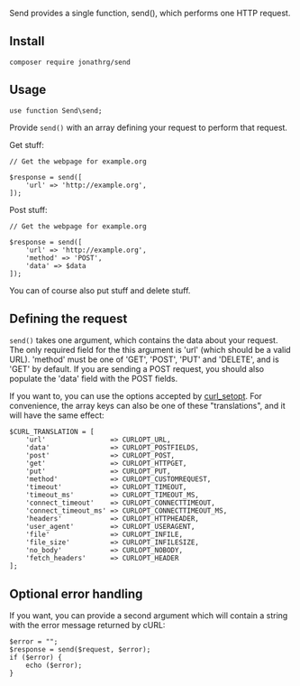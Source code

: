 Send provides a single function, send(), which performs one HTTP request.

## Install

    composer require jonathrg/send

## Usage

    use function Send\send;

Provide `send()` with an array defining your request to perform that request.

Get stuff:

    // Get the webpage for example.org
    
    $response = send([
        'url' => 'http://example.org',
    ]);
    
Post stuff:

    // Get the webpage for example.org
    
    $response = send([
        'url' => 'http://example.org',
        'method' => 'POST',
        'data' => $data
    ]);

You can of course also put stuff and delete stuff.

## Defining the request

`send()` takes one argument, which contains the data about your request. The only required field for the this argument
is 'url' (which should be a valid URL). 'method' must be one of 'GET', 'POST', 'PUT' and 'DELETE', and is
'GET' by default. If you are sending a POST request, you should also populate the 'data' field with the POST fields.

If you want to, you can use the options accepted by [curl_setopt](https://secure.php.net/manual/en/function.curl-setopt.php).
For convenience, the array keys can also be one of these "translations", and it will have the same effect:

    $CURL_TRANSLATION = [
        'url'                => CURLOPT_URL,
        'data'               => CURLOPT_POSTFIELDS,
        'post'               => CURLOPT_POST,
        'get'                => CURLOPT_HTTPGET,
        'put'                => CURLOPT_PUT,
        'method'             => CURLOPT_CUSTOMREQUEST,
        'timeout'            => CURLOPT_TIMEOUT,
        'timeout_ms'         => CURLOPT_TIMEOUT_MS,
        'connect_timeout'    => CURLOPT_CONNECTTIMEOUT,
        'connect_timeout_ms' => CURLOPT_CONNECTTIMEOUT_MS,
        'headers'            => CURLOPT_HTTPHEADER,
        'user_agent'         => CURLOPT_USERAGENT,
        'file'               => CURLOPT_INFILE,
        'file_size'          => CURLOPT_INFILESIZE,
        'no_body'            => CURLOPT_NOBODY,
        'fetch_headers'      => CURLOPT_HEADER
    ];

## Optional error handling

If you want, you can provide a second argument which will contain a string with the error message returned by cURL:

    $error = "";
    $response = send($request, $error);
    if ($error) {
        echo ($error);
    }
